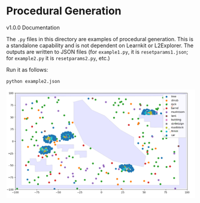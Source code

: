 # Procedural Generation

v1.0.0 Documentation

The `.py` files in this directory are examples of procedural generation. This is a standalone capability and is not dependent on Learnkit or L2Explorer.
The outputs are written to JSON files (for `example1.py`, it is `resetparams1.json`; for `example2.py` it is `resetparams2.py`, etc.)

Run it as follows:

```bash
python example2.json
```

![Sample Map](example2_sample_map.png)
